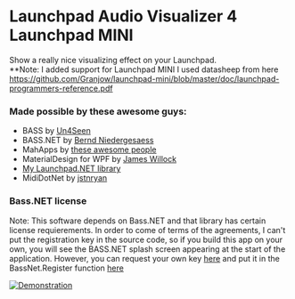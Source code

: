 # Launchpad Audio Visualizer 4 Launchpad MINI    
Show a really nice visualizing effect on your Launchpad.   
**Note: I added support for Launchpad MINI
I used datasheep from here
https://github.com/Granjow/launchpad-mini/blob/master/doc/launchpad-programmers-reference.pdf

### Made possible by these awesome guys:  
 + BASS by [Un4Seen](http://www.un4seen.com/)
 + BASS.NET by [Bernd Niedergesaess](http://bass.radio42.com/)
 + MahApps by [these awesome people](http://mahapps.com/about/)
 + MaterialDesign for WPF by [James Willock](https://github.com/ButchersBoy/MaterialDesignInXamlToolkit)
 + [My Launchpad.NET library](https://github.com/iUltimateLP/launchpad-dot-net)
 + MidiDotNet by [jstnryan](https://github.com/jstnryan/midi-dot-net)

### Bass.NET license    
Note: This software depends on Bass.NET and that library has certain license requierements. In order to come of terms of the agreements, I can't put the registration key in the source code, so if you build this app on your own, you will see the BASS.NET splash screen appearing at the start of the application. However, you can request your own key [here](http://bass.radio42.com/bass_register.html) and put it in the BassNet.Register function [here](https://github.com/iUltimateLP/launchpad-audio-visualizer/blob/master/launchpad-audio-vis/AudioAnalyzer.cs#L76)

[![Demonstration](https://img.youtube.com/vi/cW7-YiMQb0c/0.jpg)](https://www.youtube.com/watch?v=cW7-YiMQb0c)
